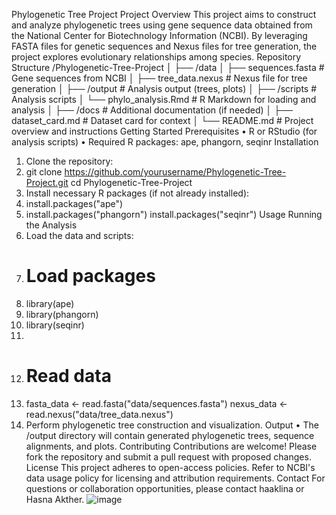 Phylogenetic Tree Project
Project Overview
This project aims to construct and analyze phylogenetic trees using gene sequence data obtained from the National Center for Biotechnology Information (NCBI). By leveraging FASTA files for genetic sequences and Nexus files for tree generation, the project explores evolutionary relationships among species.
Repository Structure
/Phylogenetic-Tree-Project
│
├── /data
│   ├── sequences.fasta         # Gene sequences from NCBI
│   ├── tree_data.nexus         # Nexus file for tree generation
│
├── /output                      # Analysis output (trees, plots)
│
├── /scripts                     # Analysis scripts
│   └── phylo_analysis.Rmd       # R Markdown for loading and analysis
│
├── /docs                        # Additional documentation (if needed)
│
├── dataset_card.md              # Dataset card for context
│
└── README.md                    # Project overview and instructions
Getting Started
Prerequisites
•	R or RStudio (for analysis scripts)
•	Required R packages: ape, phangorn, seqinr
Installation
1.	Clone the repository:
2.	git clone https://github.com/yourusername/Phylogenetic-Tree-Project.git
cd Phylogenetic-Tree-Project
3.	Install necessary R packages (if not already installed):
4.	install.packages("ape")
5.	install.packages("phangorn")
install.packages("seqinr")
Usage
Running the Analysis
1.	Load the data and scripts:
2.	# Load packages
3.	library(ape)
4.	library(phangorn)
5.	library(seqinr)
6.	
7.	# Read data
8.	fasta_data <- read.fasta("data/sequences.fasta")
nexus_data <- read.nexus("data/tree_data.nexus")
9.	Perform phylogenetic tree construction and visualization.
Output
•	The /output directory will contain generated phylogenetic trees, sequence alignments, and plots.
Contributing
Contributions are welcome! Please fork the repository and submit a pull request with proposed changes.
License
This project adheres to open-access policies. Refer to NCBI's data usage policy for licensing and attribution requirements.
Contact
For questions or collaboration opportunities, please contact haaklina or Hasna Akther.
![image](https://github.com/user-attachments/assets/0fcacd56-73e2-4880-8599-0eeaf245cf1c)
